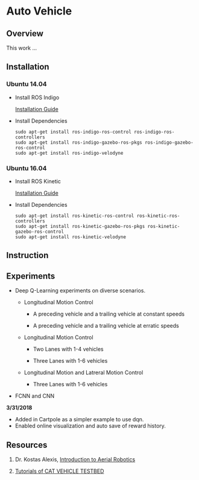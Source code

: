 # Auto Vehicle

## Overview

This work ...

## Installation

### Ubuntu 14.04 

- Install ROS Indigo
	
	[Installation Guide](http://wiki.ros.org/indigo/Installation/Ubuntu)

- Install Dependencies

	```
	sudo apt-get install ros-indigo-ros-control ros-indigo-ros-controllers
	sudo apt-get install ros-indigo-gazebo-ros-pkgs ros-indigo-gazebo-ros-control
	sudo apt-get install ros-indigo-velodyne
	```

### Ubuntu 16.04

- Install ROS Kinetic

	[Installation Guide](http://wiki.ros.org/kinetic/Installation/Ubuntu)

- Install Dependencies

	```
	sudo apt-get install ros-kinetic-ros-control ros-kinetic-ros-controllers
	sudo apt-get install ros-kinetic-gazebo-ros-pkgs ros-kinetic-gazebo-ros-control
	sudo apt-get install ros-kinetic-velodyne
	```

## Instruction

## Experiments

* Deep Q-Learning experiments on diverse scenarios.

	- Longitudinal Motion Control

		- A preceding vehicle and a trailing vehicle at constant speeds

		- A preceding vehicle and a trailing vehicle at erratic speeds

	- Longitudinal Motion Control

		- Two Lanes with 1-4 vehicles

		- Three Lanes with 1-6 vehicles

	- Longitudinal Motion and Latreral Motion Control

		- Three Lanes with 1-6 vehicles

* FCNN and CNN

**3/31/2018**

* Added in Cartpole as a simpler example to use dqn.
* Enabled online visualization and auto save of reward history.

## Resources

1. Dr. Kostas Alexis, [Introduction to Aerial Robotics](http://www.kostasalexis.com/introduction-to-aerial-robotics.html)

2. [Tutorials of CAT VEHICLE TESTBED](https://cps-vo.org/node/31792)


